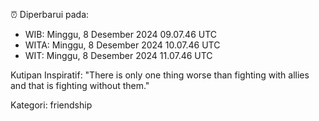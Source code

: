 ⏰ Diperbarui pada:
- WIB: Minggu, 8 Desember 2024 09.07.46 UTC
- WITA: Minggu, 8 Desember 2024 10.07.46 UTC
- WIT: Minggu, 8 Desember 2024 11.07.46 UTC

Kutipan Inspiratif:
"There is only one thing worse than fighting with allies and that is fighting without them."


Kategori: friendship

